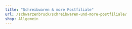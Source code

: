 ```yaml
---
title: "Schreibwaren & more Postfiliale"
url: /schwarzenbruck/schreibwaren-und-more-postfiliale/
shop: Allgemein
---
```

